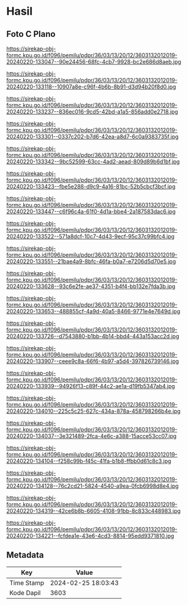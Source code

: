 # Hasil

## Foto C Plano

https://sirekap-obj-formc.kpu.go.id/f096/pemilu/pdpr/36/03/13/20/12/3603132012019-20240220-133047--90e24456-68fc-4cb7-9928-bc2e686d8aeb.jpg

https://sirekap-obj-formc.kpu.go.id/f096/pemilu/pdpr/36/03/13/20/12/3603132012019-20240220-133118--10907a8e-c96f-4b6b-8b91-d3d94b20f8d0.jpg

https://sirekap-obj-formc.kpu.go.id/f096/pemilu/pdpr/36/03/13/20/12/3603132012019-20240220-133237--836ec016-9cd5-42bd-a1a5-856add0e2718.jpg

https://sirekap-obj-formc.kpu.go.id/f096/pemilu/pdpr/36/03/13/20/12/3603132012019-20240220-133301--0337c202-b7d6-42ea-a8d7-6c0a9383735f.jpg

https://sirekap-obj-formc.kpu.go.id/f096/pemilu/pdpr/36/03/13/20/12/3603132012019-20240220-133342--9bc52599-63cc-4ad2-aead-809d89b6d1bf.jpg

https://sirekap-obj-formc.kpu.go.id/f096/pemilu/pdpr/36/03/13/20/12/3603132012019-20240220-133423--fbe5e288-d9c9-4a16-81bc-52b5cbcf3bcf.jpg

https://sirekap-obj-formc.kpu.go.id/f096/pemilu/pdpr/36/03/13/20/12/3603132012019-20240220-133447--c6f96c4a-61f0-4d1a-bbe4-2a187583dac6.jpg

https://sirekap-obj-formc.kpu.go.id/f096/pemilu/pdpr/36/03/13/20/12/3603132012019-20240220-133522--571a8dcf-10c7-4d43-9ecf-95c37c99bfc4.jpg

https://sirekap-obj-formc.kpu.go.id/f096/pemilu/pdpr/36/03/13/20/12/3603132012019-20240220-133551--21bae4a9-8bfc-46fa-b0a7-e7206d5d70e5.jpg

https://sirekap-obj-formc.kpu.go.id/f096/pemilu/pdpr/36/03/13/20/12/3603132012019-20240220-133628--93c6e2fe-ae37-4351-b4f4-bb132e7fda3b.jpg

https://sirekap-obj-formc.kpu.go.id/f096/pemilu/pdpr/36/03/13/20/12/3603132012019-20240220-133653--488855cf-4a9d-40a5-8466-9771e4e7649d.jpg

https://sirekap-obj-formc.kpu.go.id/f096/pemilu/pdpr/36/03/13/20/12/3603132012019-20240220-133726--d7543880-b1bb-4b14-bbd4-443a153acc2d.jpg

https://sirekap-obj-formc.kpu.go.id/f096/pemilu/pdpr/36/03/13/20/12/3603132012019-20240220-133907--ceee9c8a-66f6-4b97-a5d4-397826739146.jpg

https://sirekap-obj-formc.kpu.go.id/f096/pemilu/pdpr/36/03/13/20/12/3603132012019-20240220-133939--94926f13-c89f-44c2-ae1a-d19fb5347ab4.jpg

https://sirekap-obj-formc.kpu.go.id/f096/pemilu/pdpr/36/03/13/20/12/3603132012019-20240220-134010--225c5c25-627c-434a-878a-458798266b4e.jpg

https://sirekap-obj-formc.kpu.go.id/f096/pemilu/pdpr/36/03/13/20/12/3603132012019-20240220-134037--3e321489-2fca-4e6c-a388-15acce53cc07.jpg

https://sirekap-obj-formc.kpu.go.id/f096/pemilu/pdpr/36/03/13/20/12/3603132012019-20240220-134104--f258c99b-f45c-41fa-b1b8-ffbb0d61c8c3.jpg

https://sirekap-obj-formc.kpu.go.id/f096/pemilu/pdpr/36/03/13/20/12/3603132012019-20240220-134128--76c2cd21-5824-4540-a9ea-0fcb6998d8e4.jpg

https://sirekap-obj-formc.kpu.go.id/f096/pemilu/pdpr/36/03/13/20/12/3603132012019-20240220-134319--42ce6b8b-6605-4108-91bb-8c833c448983.jpg

https://sirekap-obj-formc.kpu.go.id/f096/pemilu/pdpr/36/03/13/20/12/3603132012019-20240220-134221--fcfdea1e-43e6-4cd3-8814-95edd9371810.jpg


## Metadata

| Key        | Value               |
| ---------- | ------------------- |
| Time Stamp | 2024-02-25 18:03:43 |
| Kode Dapil | 3603                |



